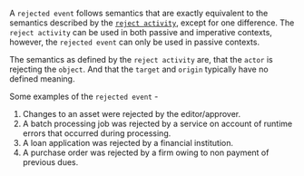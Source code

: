 A `rejected event` follows semantics that are exactly equivalent to the semantics described by the [`reject activity`](https://www.w3.org/TR/activitystreams-vocabulary/#dfn-reject), except for one difference. The `reject activity` can be used in both passive and imperative contexts, however, the `rejected event` can only be used in passive contexts.

The semantics as defined by the `reject activity` are, that the `actor` is rejecting the `object`. And that the `target` and `origin` typically have no defined meaning.

Some examples of the `rejected event` -
1. Changes to an asset were rejected by the editor/approver.
2. A batch processing job was rejected by a service on account of runtime errors that occurred during processing.
3. A loan application was rejected by a financial institution.
4. A purchase order was rejected by a firm owing to non payment of previous dues.
